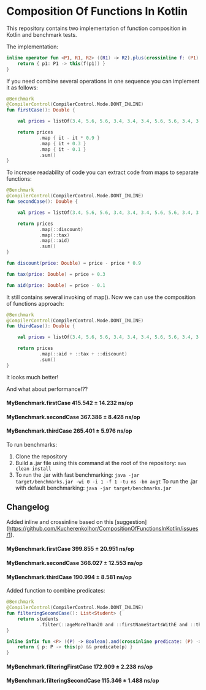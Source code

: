 # Composition Of Functions In Kotlin
This repository contains two implementation of function composition in Kotlin and benchmark tests.

The implementation:

```Kotlin
inline operator fun <P1, R1, R2> ((R1) -> R2).plus(crossinline f: (P1) -> R1): (P1) -> R2 {
    return { p1: P1 -> this(f(p1)) }
}
```

If you need combine several operations in one sequence you can implement it as follows:
```Kotlin
@Benchmark
@CompilerControl(CompilerControl.Mode.DONT_INLINE)
fun firstCase(): Double {

    val prices = listOf(3.4, 5.6, 5.6, 3.4, 3.4, 3.4, 5.6, 5.6, 3.4, 3.4)

    return prices
            .map { it - it * 0.9 }
            .map { it + 0.3 }
            .map { it - 0.1 }
            .sum()
}
```
To increase readability of code you can extract code from maps to separate functions:

```Kotlin
@Benchmark
@CompilerControl(CompilerControl.Mode.DONT_INLINE)
fun secondCase(): Double {

    val prices = listOf(3.4, 5.6, 5.6, 3.4, 3.4, 3.4, 5.6, 5.6, 3.4, 3.4)

    return prices
            .map(::discount)
            .map(::tax)
            .map(::aid)
            .sum()
}

fun discount(price: Double) = price - price * 0.9

fun tax(price: Double) = price + 0.3

fun aid(price: Double) = price - 0.1    
```
It still contains several invoking of map(). Now we can use the composition of functions approach:
```Kotlin
@Benchmark
@CompilerControl(CompilerControl.Mode.DONT_INLINE)
fun thirdCase(): Double {

    val prices = listOf(3.4, 5.6, 5.6, 3.4, 3.4, 3.4, 5.6, 5.6, 3.4, 3.4)

    return prices
            .map(::aid + ::tax + ::discount)
            .sum()
}
``` 
It looks much better!

And what about performance!??

#### MyBenchmark.firstCase    415.542 ± 14.232  ns/op
#### MyBenchmark.secondCase   367.386 ±  8.428  ns/op
#### MyBenchmark.thirdCase    265.401 ±  5.976  ns/op

To run benchmarks:
1) Clone the repository
2) Build a .jar file using this command at the root of the repository: ```mvn clean install```
3) To run the .jar with fast benchmarking: ```java -jar target/benchmarks.jar -wi 0 -i 1 -f 1 -tu ns -bm avgt```
   To run the .jar with default benchmarking: ```java -jar target/benchmarks.jar```


## Changelog

Added inline and crossinline based on this [suggestion] (https://github.com/KucherenkoIhor/CompositionOfFunctionsInKotlin/issues/1).

#### MyBenchmark.firstCase     399.855 ± 20.951  ns/op
#### MyBenchmark.secondCase    366.027 ± 12.553  ns/op
#### MyBenchmark.thirdCase     190.994 ±  8.581  ns/op

Added function to combine predicates:

```Kotlin
@Benchmark
@CompilerControl(CompilerControl.Mode.DONT_INLINE)
fun filteringSecondCase(): List<Student> {
    return students
            .filter(::ageMoreThan20 and ::firstNameStartsWithE and ::theLengthOfSecondNameMoreThan5)
}

inline infix fun <P> ((P) -> Boolean).and(crossinline predicate: (P) -> Boolean): (P) -> Boolean {
    return { p: P -> this(p) && predicate(p) }
}
```

#### MyBenchmark.filteringFirstCase     172.909 ± 2.238  ns/op
#### MyBenchmark.filteringSecondCase    115.346 ± 1.488  ns/op
